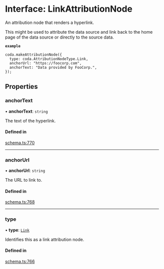 # Interface: LinkAttributionNode

An attribution node that renders a hyperlink.

This might be used to attribute the data source and link back to the home page
of the data source or directly to the source data.

**`example`**
```
coda.makeAttributionNode({
  type: coda.AttributionNodeType.Link,
  anchorUrl: "https://foocorp.com",
  anchorText: "Data provided by FooCorp.",
});
```

## Properties

### anchorText

• **anchorText**: `string`

The text of the hyperlink.

#### Defined in

[schema.ts:770](https://github.com/coda/packs-sdk/blob/main/schema.ts#L770)

___

### anchorUrl

• **anchorUrl**: `string`

The URL to link to.

#### Defined in

[schema.ts:768](https://github.com/coda/packs-sdk/blob/main/schema.ts#L768)

___

### type

• **type**: [`Link`](../enums/AttributionNodeType.md#link)

Identifies this as a link attribution node.

#### Defined in

[schema.ts:766](https://github.com/coda/packs-sdk/blob/main/schema.ts#L766)
